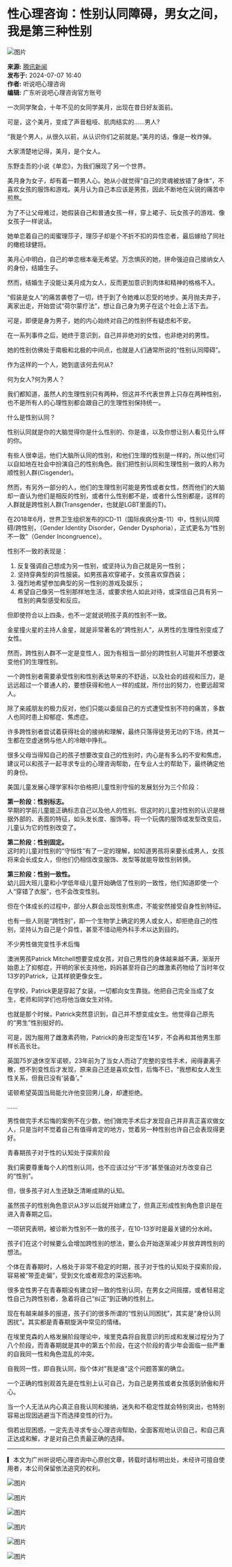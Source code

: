 # 性心理咨询：性别认同障碍，男女之间，我是第三种性别

![图片](https://inews.gtimg.com/newsapp_bt/0/0122113249149_5991/0)

**来源:** [腾讯新闻](https://news.qq.com)  
**发布于:** 2024-07-07 16:40  
**作者:** 听说吧心理咨询  
**编辑:** 广东听说吧心理咨询官方账号

一次同学聚会，十年不见的女同学美月，出现在昔日好友面前。

可是，这个美月，变成了声音粗哑、肌肉结实的……男人?

“我是个男人，从很久以前，从认识你们之前就是。”美月的话，像是一枚炸弹。

大家清楚地记得，美月，是个女人。

东野圭吾的小说《单恋》，为我们展现了另一个世界。

美月身为女子，却有着一颗男人心。她从小就觉得“自己的灵魂被放错了身体”，不喜欢女孩的服饰和游戏。美月认为自己本应该是男孩，因此不断地在尖锐的痛苦中煎熬。

为了不让父母难过，她假装自己和普通女孩一样，穿上裙子、玩女孩子的游戏、像女孩子一样说话。

她单恋着自己的闺蜜理莎子，理莎子却是个不折不扣的异性恋者，最后嫁给了同社的橄榄球健将。

美月心中明白，自己的单恋根本毫无希望。万念惧灰的她，拼命强迫自己接纳女人的身份，结婚生子。

然而，结婚生子没能让美月成为女人，反而更加意识到肉体和精神的格格不入。

“假装是女人”的痛苦袭卷了一切，终于到了令她难以忍受的地步。美月抛夫弃子，离家出走，开始尝试“荷尔蒙疗法”，想让自己身为男子在这个社会上活下去。

可是，即便是身为男子，她的内心始终对自己的性别怀有疑虑和不安。

在一系列事件之后，她终于意识到，自己并非绝对的女性，也非绝对的男性。

她的性别仿佛处于南极和北极的中间点，也就是人们通常所说的“性别认同障碍”。

作为这样的一个人，她到底该何去何从?

何为女人?何为男人？

我们都知道，虽然人的生理性别只有两种，但这并不代表世界上只存在两种性别，也不是所有人的心理性别都会跟自己的生理性别保持统一。

什么是性别认同？

性别认同就是你的大脑觉得你是什么性别的、你是谁，以及你想让别人看见什么样的你。

有些人很幸运，他们大脑所认同的性别，和他们生理的性别是一样的，所以他们可以自如地在社会中扮演自己的性别角色。我们把性别认同和生理性别一致的人称为顺性别人群(Cisgender)。

然而，有另外一部分的人，他们的生理性别可能是男性或者女性，然而他们的大脑却一直认为他们是相反的性别，或者什么性别都不是，或者什么性别都是，这样的人群就是跨性别人群(Transgender，也就是LGBT里面的T)。

在2018年6月，世界卫生组织发布的ICD-11（国际疾病分类-11）中，性别认同障碍/跨性别，（Gender Identity Disorder，Gender Dysphoria），正式更名为“性别不一致”（Gender Incongruence）。

性别不一致的表现是：

1. 反复强调自己想成为另一性别，或坚持认为自己就是另一性别；  
2. 坚持穿典型的异性服装。如男孩喜欢穿裙子，女孩喜欢穿西装；  
3. 强烈地希望参加典型的另一性别的游戏及娱乐；  
4. 希望自己像另一性别那样地生活，或要求他人如此对待，或深信自己具有另一性别的典型感受和反应。  

但即使符合以上四条，也不一定就说明孩子真的性别不一致。

金星撞火星的主持人金星，就是非常著名的“跨性别人”，从男性的生理性别变成了女性。

然而，跨性别人群不一定是变性人，因为有相当一部分的跨性别人可能并不想要改变他们的生理性别。

一个跨性别者需要承受性别和性别表达带来的不舒适，以及社会的歧视和压力，是远远超过一个普通人的，要想获得和他人一样的成就，所付出的努力，也要远超常人。

除了亲戚朋友的极力反对，他们只能以委屈自己的方式遭受性别不符的痛苦，多数人也同时患上抑郁症、焦虑症。

许多跨性别者尝试着获得社会的接纳和理解，最终只落得徒劳无功的下场，终其一生都在空虚迷惘与他人的冷眼中挣扎。

很多父母当得知自己的孩子想要改变自己的性别时，内心是有多么的不安和焦虑，建议可以和孩子一起寻求专业的心理咨询帮助，在专业人士的帮助下，最终确定他的身份。

美国儿童发展心理学家科尔伯格把儿童性别守恒的发展划分为三个阶段：

**第一阶段：性别标志。**  
早期的学前儿童能正确标志自己以及他人的性别。但这时的儿童对性别的认识是根据外部的、表面的特征，如头发长度、服饰等。将一个玩偶的服饰或发型改变后，儿童认为它的性别改变了。

**第二阶段：性别固定。**  
这时的儿童对性别的“守恒性”有了一定的理解，如知道男孩将来要长成男人，女孩将来会长成女人，但他们仍相信改变服饰、发型等就能导致性别转换。

**第三阶段：性别一致性。**  
幼儿园大班儿童和小学低年级儿童开始确信了性别的一致性，他们知道即使一个人“穿错了衣服”，也不会改变性别。

但在个体成长的过程中，部分人群会出现性别焦虑，不能安然接受自身性别特征。

也有一些人则是“跨性别”，即一个生物学上确定的男人或女人，却拒绝自己的性别，坚持认为自己是个异性，甚至不惜动用外科手术以达到目的。

不少男性做完变性手术后悔

澳洲男孩Patrick Mitchell想要变成女孩，对自己男性的身体越来越不满，渐渐开始患上了抑郁症，开明的家长支持他，妈妈甚至将自己的雌激素药物给了当时年仅13岁的Patrick，让其样貌更像女生。

在学校，Patrick更是穿起了女装，一切都向女生靠拢。他把自己完全当成了女生，老师和同学们也将他当做女生对待。

也就是那个时候，Patrick突然意识到，自己并不想变成女生。他觉得自己原先的“男生”性别挺好的。

可是，因为服用了雌激素药物，Patrick的身形定型在14岁，不会再和其他男生那样长高长壮。

英国75岁退休空军诺顿，23年前为了当女人而动了完整的变性手术，闹得妻离子散，想不到变性后才发现，原来自己还是喜欢女性，后悔不已，“我想和女人发生性关系，但我已没有‘装备’。”

诺顿希望英国当局能允许他变回男儿身，却遭拒绝。

……

男性做完手术后悔的案例不在少数，他们做完手术后才发现自己并非真正喜欢做女人，只是当时不觉着自己有值得肯定的地方，觉着另一种性别也许自己会表现得更好。

青春期孩子对于性的认知处于探索阶段

我们需要尊重每个人的性别认同，也不应该过分“干涉”甚至强迫对方改变自己的“性别”。

但，很多孩子对人生还缺乏清晰成熟的认知。

虽然孩子的性别角色意识从3岁以后就开始建立了，但真正形成性别角色意识是在进入青春期之后。

一项研究表明，被诊断为性别不一致的孩子，在10-13岁时是最关键的分水岭。

孩子们在这个时候要么会增加跨性别的想法，要么会开始逐渐减少并放弃跨性别的想法。

个体在青春期时，人格处于非常不稳定的时期，孩子对于性的认知处于探索阶段，容易被“带歪走偏”，受到文化或者观念的深远影响。

很多变性男子在青春期没有建立好一致的性别认同，在男女之间摇摆，或者轻易定性自己为跨性别者，急着将自己“纠正”到正确的性别上。

现在有越来越多的报道，孩子们的很多所谓的“性别认同困扰”，其实是“身份认同困扰”。其实都是青春期旋涡中常见的情绪。

在埃里克森的人格发展阶段理论中，埃里克森将自我意识的形成和发展过程分为了八个阶段，而青春期就是其中的第五个阶段，在这个阶段的青少年会面临一些严重的自我同一性和角色混乱的冲突。

自我同一性，即自我认同，指个体对"我是谁"这个问题答案的确立。

一个正确的性别观首先是在性别上认可自己，为自己是男孩或者女孩感到骄傲和开心。

当一个人无法从内心真正自我认同和接纳，迷失和不稳定性就会特别突出，也特别容易出现因逃避当下而选择变性的行为。

倘若出现困惑，一定先去寻求专业心理咨询帮助，全面客观地认识自己，和自己真正达成和解，才是对自己负责最正确的选择。

---

▎本文为广州听说吧心理咨询中心原创文章，转载时请标明出处，未经许可擅自使用者，本公司保留依法追究的权利。

![图片](https://inews.gtimg.com/om_bt/O7StF8iZCpcy-YTspOtnCV1yUPZZcXoPTEaTcIL8DbZwoAA/641)

![图片](https://inews.gtimg.com/om_bt/OEBDY1U3t_0joirH176vr-rPyVc0fdbM6CkWjLv4rulRMAA/641)

![图片](https://inews.gtimg.com/om_bt/OoCL7MUPQ6RHEPeuMVudJiLNF4TJd-VO14jWk0wRkHonEAA/641)

![图片](https://inews.gtimg.com/om_bt/OtniAu7FgDUTQxgOu7cvkFaZ7hWpNq6lUEColdaA6GPScAA/641)

![图片](https://inews.gtimg.com/om_bt/OTlKy9KTVrTLZWWtSaFF-liQu7u5LDzBuRD-3-Z1FUGnwAA/641)

![图片](https://inews.gtimg.com/om_bt/Ol8TVBljIyNZQTA-jvtgW6d4VWo3Lnx7w4gHDnSRo9yZgAA/641)
<!-- tcd_original_link https://new.qq.com/rain/a/20240707A052IV00 -->
